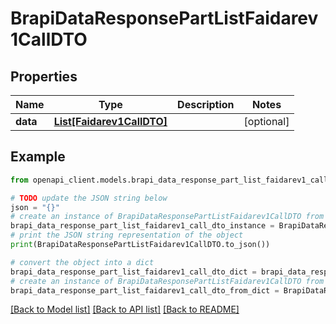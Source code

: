 # BrapiDataResponsePartListFaidarev1CallDTO


## Properties

Name | Type | Description | Notes
------------ | ------------- | ------------- | -------------
**data** | [**List[Faidarev1CallDTO]**](Faidarev1CallDTO.md) |  | [optional] 

## Example

```python
from openapi_client.models.brapi_data_response_part_list_faidarev1_call_dto import BrapiDataResponsePartListFaidarev1CallDTO

# TODO update the JSON string below
json = "{}"
# create an instance of BrapiDataResponsePartListFaidarev1CallDTO from a JSON string
brapi_data_response_part_list_faidarev1_call_dto_instance = BrapiDataResponsePartListFaidarev1CallDTO.from_json(json)
# print the JSON string representation of the object
print(BrapiDataResponsePartListFaidarev1CallDTO.to_json())

# convert the object into a dict
brapi_data_response_part_list_faidarev1_call_dto_dict = brapi_data_response_part_list_faidarev1_call_dto_instance.to_dict()
# create an instance of BrapiDataResponsePartListFaidarev1CallDTO from a dict
brapi_data_response_part_list_faidarev1_call_dto_from_dict = BrapiDataResponsePartListFaidarev1CallDTO.from_dict(brapi_data_response_part_list_faidarev1_call_dto_dict)
```
[[Back to Model list]](../README.md#documentation-for-models) [[Back to API list]](../README.md#documentation-for-api-endpoints) [[Back to README]](../README.md)


